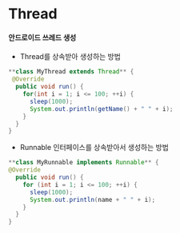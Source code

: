 # Thread

#### 안드로이드 쓰레드 생성

* Thread를 상속받아 생성하는 방법
````java
**class MyThread extends Thread** {
 @Override
  public void run() {
    for(int i = 1; i <= 100; ++i) {
      sleep(1000);
      System.out.println(getName() + " " + i);
    }
  }
}
````

* Runnable 인터페이스를 상속받아서 생성하는 방법
````java
**class MyRunnable implements Runnable** {
@Override
  public void run() {
    for (int i = 1; i <= 100; ++i) {
      sleep(1000);
      System.out.println(name + " " + i);
    }
  }
}

````
